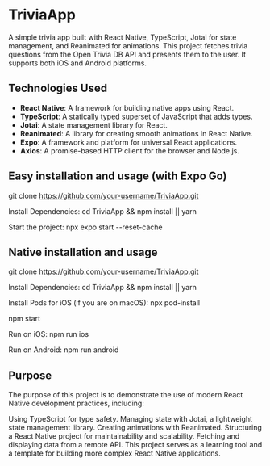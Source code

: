 # TriviaApp

A simple trivia app built with React Native, TypeScript, Jotai for state management, and Reanimated for animations. This project fetches trivia questions from the Open Trivia DB API and presents them to the user. It supports both iOS and Android platforms.

## Technologies Used

- **React Native**: A framework for building native apps using React.
- **TypeScript**: A statically typed superset of JavaScript that adds types.
- **Jotai**: A state management library for React.
- **Reanimated**: A library for creating smooth animations in React Native.
- **Expo**: A framework and platform for universal React applications.
- **Axios**: A promise-based HTTP client for the browser and Node.js.

## Easy installation and usage (with Expo Go)

git clone https://github.com/your-username/TriviaApp.git
  
Install Dependencies:
cd TriviaApp && npm install || yarn

Start the project:
npx expo start --reset-cache

## Native installation and usage 
git clone https://github.com/your-username/TriviaApp.git
  
Install Dependencies:
cd TriviaApp && npm install || yarn

Install Pods for iOS (if you are on macOS):
npx pod-install

npm start

Run on iOS:
npm run ios

Run on Android:
npm run android

## Purpose
The purpose of this project is to demonstrate the use of modern React Native development practices, including:

Using TypeScript for type safety.
Managing state with Jotai, a lightweight state management library.
Creating animations with Reanimated.
Structuring a React Native project for maintainability and scalability.
Fetching and displaying data from a remote API.
This project serves as a learning tool and a template for building more complex React Native applications.